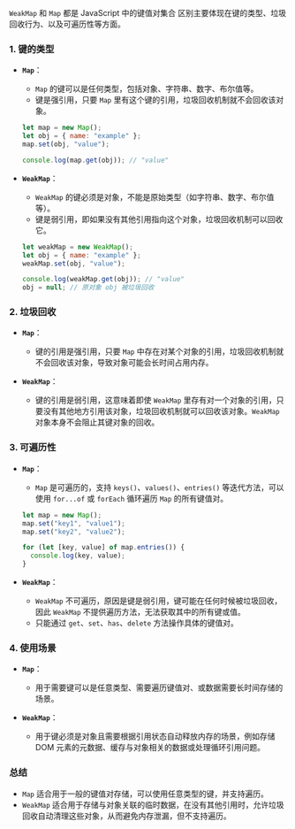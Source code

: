 `WeakMap` 和 `Map` 都是 JavaScript 中的键值对集合
区别主要体现在键的类型、垃圾回收行为、以及可遍历性等方面。

### 1. 键的类型

- **`Map`**：
  - `Map` 的键可以是任何类型，包括对象、字符串、数字、布尔值等。
  - 键是强引用，只要 `Map` 里有这个键的引用，垃圾回收机制就不会回收该对象。

  ```javascript
  let map = new Map();
  let obj = { name: "example" };
  map.set(obj, "value");

  console.log(map.get(obj)); // "value"
  ```

- **`WeakMap`**：
  - `WeakMap` 的键必须是对象，不能是原始类型（如字符串、数字、布尔值等）。
  - 键是弱引用，即如果没有其他引用指向这个对象，垃圾回收机制可以回收它。

  ```javascript
  let weakMap = new WeakMap();
  let obj = { name: "example" };
  weakMap.set(obj, "value");

  console.log(weakMap.get(obj)); // "value"
  obj = null; // 原对象 obj 被垃圾回收
  ```

### 2. 垃圾回收

- **`Map`**：
  - 键的引用是强引用，只要 `Map` 中存在对某个对象的引用，垃圾回收机制就不会回收该对象，导致对象可能会长时间占用内存。

- **`WeakMap`**：
  - 键的引用是弱引用，这意味着即使 `WeakMap` 里存有对一个对象的引用，只要没有其他地方引用该对象，垃圾回收机制就可以回收该对象。`WeakMap` 对象本身不会阻止其键对象的回收。

### 3. 可遍历性

- **`Map`**：
  - `Map` 是可遍历的，支持 `keys()`、`values()`、`entries()` 等迭代方法，可以使用 `for...of` 或 `forEach` 循环遍历 `Map` 的所有键值对。

  ```javascript
  let map = new Map();
  map.set("key1", "value1");
  map.set("key2", "value2");

  for (let [key, value] of map.entries()) {
    console.log(key, value);
  }
  ```

- **`WeakMap`**：
  - `WeakMap` 不可遍历，原因是键是弱引用，键可能在任何时候被垃圾回收，因此 `WeakMap` 不提供遍历方法，无法获取其中的所有键或值。
  - 只能通过 `get`、`set`、`has`、`delete` 方法操作具体的键值对。

### 4. 使用场景

- **`Map`**：
  - 用于需要键可以是任意类型、需要遍历键值对、或数据需要长时间存储的场景。

- **`WeakMap`**：
  - 用于键必须是对象且需要根据引用状态自动释放内存的场景，例如存储 DOM 元素的元数据、缓存与对象相关的数据或处理循环引用问题。

### 总结

- `Map` 适合用于一般的键值对存储，可以使用任意类型的键，并支持遍历。
- `WeakMap` 适合用于存储与对象关联的临时数据，在没有其他引用时，允许垃圾回收自动清理这些对象，从而避免内存泄漏，但不支持遍历。